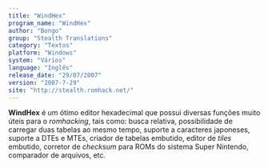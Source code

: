 ```yaml
---
title: "WindHex"
program_name: "WindHex"
author: "Bongo"
group: "Stealth Translations"
category: "Textos"
platform: "Windows"
system: "Vários"
language: "Inglês"
release_date: "29/07/2007"
version: "2007-7-29"
site: "http://stealth.romhack.net/"
---
```

<b>WindHex</b> é um ótimo editor hexadecimal que possui diversas funções muito úteis para o <i>romhacking</i>, tais como: busca relativa, possibilidade de carregar duas tabelas ao mesmo tempo, suporte a caracteres japoneses, suporte a DTEs e MTEs, criador de tabelas embutido, editor de <i>tiles</i> embutido, corretor de <i>checksum</i> para ROMs do sistema Super Nintendo, comparador de arquivos, etc.
